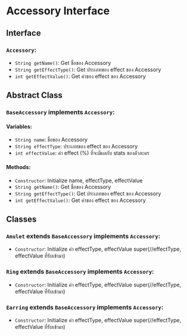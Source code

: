 # Accessory Interface

## Interface

### `Accessory`:
- `String getName()`: Get ชื่อของ Accessory
- `String getEffectType()`: Get ประเภทของ effect ของ Accessory
- `int getEffectValue()`: Get ค่าของ effect ของ Accessory

## Abstract Class

### `BaseAccessory` implements `Accessory`:
#### Variables:
- `String name`: ชื่อของ Accessory
- `String effectType`: ประเภทของ effect ของ Accessory
- `int effectValue`: ค่า effect (%) ที่จะมีผลกับ stats ของตัวละคร 

#### Methods:
- `Constructor`: Initialize name, effectType, effectValue
- `String getName()`: Get ชื่อของ Accessory
- `String getEffectType()`: Get ประเภทของ effect ของ Accessory
- `int getEffectValue()`: Get ค่าของ effect ของ Accessory

## Classes

### `Amulet` extends `BaseAccessory` implements `Accessory`:
- `Constructor`: Initialize ค่า effectType, effectValue super(//effectType, effectValue ที่รับเข้ามา)

### `Ring` extends `BaseAccessory` implements `Accessory`:
- `Constructor`: Initialize ค่า effectType, effectValue super(//effectType, effectValue ที่รับเข้ามา)

### `Earring` extends `BaseAccessory` implements `Accessory`:
- `Constructor`: Initialize ค่า effectType, effectValue super(//effectType, effectValue ที่รับเข้ามา)

